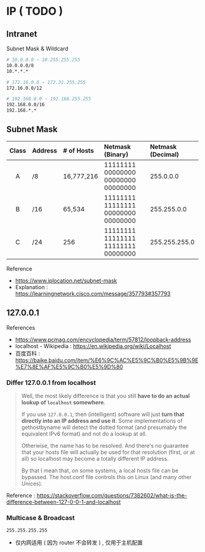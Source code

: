 # IP ( TODO )

## Intranet

Subnet Mask & Wildcard

```bash
# 10.0.0.0 ~ 10.255.255.255
10.0.0.0/8
10.*.*.*

# 172.16.0.0 ~ 172.31.255.255
172.16.0.0/12

# 192.168.0.0 ~ 192.168.255.255
192.168.0.0/16
192.168.*.*
```

## Subnet Mask

|Class|Address|# of Hosts|Netmask (Binary)|Netmask (Decimal)|
|:-:|:-|:-|:-|:-|
|A|/8|16,777,216|11111111 00000000 00000000 00000000|255.0.0.0|
|B|/16|65,534|11111111 11111111 00000000 00000000|255.255.0.0|
|C|/24|256|11111111 11111111 11111111 00000000|255.255.255.0|

Reference

- https://www.iplocation.net/subnet-mask
- Explanation : https://learningnetwork.cisco.com/message/357793#357793

## 127.0.0.1

References

- https://www.pcmag.com/encyclopedia/term/57812/loopback-address
- localhost - Wikipedia : https://en.wikipedia.org/wiki/Localhost
- 百度百科 : https://baike.baidu.com/item/%E6%9C%AC%E5%9C%B0%E5%9B%9E%E7%8E%AF%E5%9C%B0%E5%9D%80

### Differ 127.0.0.1 from localhost

> Well, the most likely difference is that you still **have to do an actual lookup of `localhost` somewhere**.
>
> If you use `127.0.0.1`, then (intelligent) software will just **turn that directly into an IP address and use it**. Some implementations of gethostbyname will detect the dotted format (and presumably the equivalent IPv6 format) and not do a lookup at all.
>
> Otherwise, the name has to be resolved. And there's no guarantee that your hosts file will actually be used for that resolution (first, or at all) so localhost may become a totally different IP address.
>
> By that I mean that, on some systems, a local hosts file can be bypassed. The host.conf file controls this on Linux (and many other Unices).

Reference : https://stackoverflow.com/questions/7382602/what-is-the-difference-between-127-0-0-1-and-localhost

### Multicase & Broadcast

`255.255.255.255`

- 仅内网适用 ( 因为 router 不会转发 ) , 仅用于主机配置

